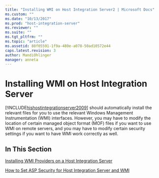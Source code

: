 ```yaml
---
title: "Installing WMI on Host Integration Server2 | Microsoft Docs"
ms.custom: ""
ms.date: "10/13/2017"
ms.prod: "host-integration-server"
ms.reviewer: ""
ms.suite: ""
ms.tgt_pltfrm: ""
ms.topic: "article"
ms.assetid: 88f05591-1f9a-480e-a078-50ad10572e44
caps.latest.revision: 3
author: MandiOhlinger
manager: anneta
---
```

# Installing WMI on Host Integration Server
[!INCLUDE[hishostintegrationserver2009](../core/includes/hishostintegrationserver2009-md.md)] should automatically install the relevant files for you to use the relevant Windows Management Instrumentation (WMI) interfaces. However, you may have to modify the location of certain managed object format (MOF) files if you want to use WMI on remote servers, and you may have to modify certain security settings if you want to have WMI work correctly as well.  
  
## In This Section  
 [Installing WMI Providers on a Host Integration Server](../core/installing-wmi-providers-on-a-host-integration-server.md)  
  
 [How to Set ASP Security for Host Integration Server and WMI](../core/how-to-set-asp-security-for-host-integration-server-and-wmi.md)
